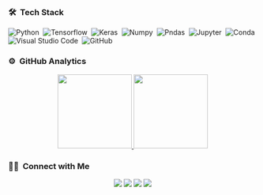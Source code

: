 ### 🛠 &nbsp;Tech Stack

![Python](https://img.shields.io/badge/Python-3776AB?style=for-the-badge&logo=python&logoColor=white)&nbsp;
![Tensorflow](https://img.shields.io/badge/TensorFlow-FF6F00?style=for-the-badge&logo=TensorFlow&logoColor=white)&nbsp;
![Keras](https://img.shields.io/badge/Keras-D00000?style=for-the-badge&logo=Keras&logoColor=white)&nbsp;
![Numpy](https://img.shields.io/badge/Numpy-777BB4?style=for-the-badge&logo=numpy&logoColor=white)&nbsp;
![Pndas](https://img.shields.io/badge/Pandas-2C2D72?style=for-the-badge&logo=pandas&logoColor=white)&nbsp;
![Jupyter](https://img.shields.io/badge/Jupyter-F37626.svg?&style=for-the-badge&logo=Jupyter&logoColor=white)&nbsp;
![Conda](https://img.shields.io/badge/conda-342B029.svg?&style=for-the-badge&logo=anaconda&logoColor=white)&nbsp;
![Visual Studio Code](https://img.shields.io/badge/Visual_Studio_Code-0078D4?style=for-the-badge&logo=visual%20studio%20code&logoColor=white)&nbsp;
![GitHub](https://img.shields.io/badge/GitHub-100000?style=for-the-badge&logo=github&logoColor=white)&nbsp;

### ⚙️ &nbsp;GitHub Analytics

<p align="center">
<a href="https://github.com/Rifqiakmals12">
  <img height="150em" src="https://github-readme-stats-eight-theta.vercel.app/api?username=Rifqiakmals12&show_icons=true&theme=algolia&include_all_commits=true&count_private=true"/>
  <img height="150em" src="https://github-readme-stats-eight-theta.vercel.app/api/top-langs/?username=Rifqiakmals12&layout=compact&langs_count=8&theme=algolia"/>
</a>
</p>

### 🤝🏻 &nbsp;Connect with Me

<p align="center">
<a href="https://rifqiakmals12.github.io/"><img src="https://img.shields.io/badge/-rifqiakmals.com-3423A6?style=flat&logo=Google-Chrome&logoColor=white"/></a>
<a href="https://www.linkedin.com/in/rifqi-akmal-saputra-2483b51b6/"><img src="https://img.shields.io/badge/-rifqi akmal saputra-0077B5?style=flat&logo=Linkedin&logoColor=white"/></a>
<a href="mailto:rifqias1212@gmail.com"><img src="https://img.shields.io/badge/-rifqias1212@gmail.com-D14836?style=flat&logo=Gmail&logoColor=white"/></a>
<a href="https://www.instagram.com/rifqiakmals/"><img src="https://img.shields.io/badge/-@rifqiakmals-E4405F?style=flat&logo=Instagram&logoColor=white"/></a>

